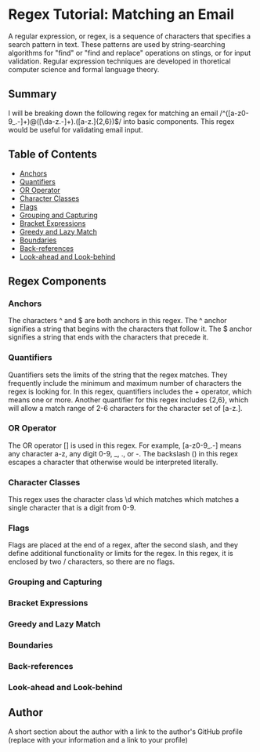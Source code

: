 # Regex Tutorial: Matching an Email

A regular expression, or regex, is a sequence of characters that specifies a search pattern in text. These patterns are used by string-searching algorithms for "find" or "find and replace" operations on stings, or for input validation. Regular expression techniques are developed in thoretical computer science and formal language theory.

## Summary

I will be breaking down the following regex for matching an email
/^([a-z0-9_\.-]+)@([\da-z\.-]+)\.([a-z\.]{2,6})$/ into basic components. This regex would be useful for validating email input.

## Table of Contents

- [Anchors](#anchors)
- [Quantifiers](#quantifiers)
- [OR Operator](#or-operator)
- [Character Classes](#character-classes)
- [Flags](#flags)
- [Grouping and Capturing](#grouping-and-capturing)
- [Bracket Expressions](#bracket-expressions)
- [Greedy and Lazy Match](#greedy-and-lazy-match)
- [Boundaries](#boundaries)
- [Back-references](#back-references)
- [Look-ahead and Look-behind](#look-ahead-and-look-behind)

## Regex Components

### Anchors

The characters ^ and $ are both anchors in this regex. The ^ anchor signifies a string that begins with the characters that follow it. The $ anchor signifies a string that ends with the characters that precede it.

### Quantifiers

Quantifiers sets the limits of the string that the regex matches. They frequently include the minimum and maximum number of characters the regex is looking for. In this regex, quantifiers includes the + operator, which means one or more. Another quantifier for this regex includes {2,6}, which will allow a match range of 2-6 characters for the character set of [a-z\.].


### OR Operator

The OR operator [] is used in this regex. For example, [a-z0-9_\.-] means any character a-z, any digit 0-9, _, ., or -. The backslash (\) in this regex escapes a character that otherwise would be interpreted literally.

### Character Classes

This regex uses the character class \d which matches which matches a single character that is a digit from 0-9. 

### Flags

Flags are placed at the end of a regex, after the second slash, and they define additional functionality or limits for the regex. In this regex, it is enclosed by two / characters, so there are no flags.

### Grouping and Capturing

### Bracket Expressions

### Greedy and Lazy Match

### Boundaries

### Back-references

### Look-ahead and Look-behind

## Author

A short section about the author with a link to the author's GitHub profile (replace with your information and a link to your profile)